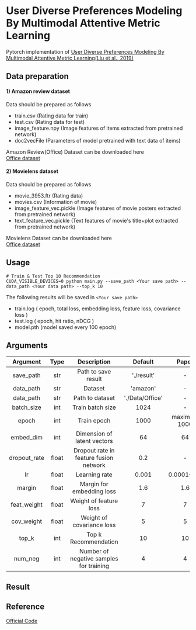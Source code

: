 # User Diverse Preferences Modeling By Multimodal Attentive Metric Learning
Pytorch implementation of [User Diverse Preferences Modeling By Multimodal Attentive Metric Learning(Liu et al., 2019)](https://dl.acm.org/doi/abs/10.1145/3343031.3350953)

## Data preparation
#### 1) Amazon review dataset
Data should be prepared as follows
- train.csv (Rating data for train)
- test.csv (Rating data for test)
- image_feature.npy (Image features of items extracted from pretrained network)
- doc2vecFile (Parameters of model pretrained with text data of items)

Amazon Review(Office) Dataset can be downloaded here<br>
[Office dataset](https://drive.google.com/drive/folders/19pfDw8fpIfcI4B2oncygxo9OJKo9apG2?usp=sharing)

#### 2) Movielens dataset
Data should be prepared as follows
- movie_3953.ftr (Rating data)
- movies.csv (Information of movie)
- image_feature_vec.pickle (Image features of movie posters extracted from pretrained network)
- text_feature_vec.pickle (Text features of movie's title+plot extracted from pretrained network)

Movielens Dataset can be downloaded here<br>
[Office dataset](https://drive.google.com/drive/folders/15T7s2DDFt1HLlwRVw4ytViKE2rAAXgsj)


## Usage
```
# Train & Test Top 10 Recommendation
CUDA_VISIBLE_DEVICES=0 python main.py --save_path <Your save path> --data_path <Your data path> --top_k 10
```
The following results will be saved in ```<Your save path>```
- train.log ( epoch, total loss, embedding loss, feature loss, covariance loss )
- test.log ( epoch, hit ratio, nDCG )
- model.pth (model saved every 100 epoch)


## Arguments
| Argument | Type | Description | Default | Paper |
|:---:|:---:|:---:|:---:|:---:|
|save_path|str|Path to save result|'./result'|-|
|data_path|str|Dataset|'amazon'|-|
|data_path|str|Path to dataset|'./Data/Office'|-|
|batch_size|int|Train batch size|1024|-|
|epoch|int|Train epoch|1000|maximum 1000|
|embed_dim|int|Dimension of latent vectors|64|64|
|dropout_rate|float|Dropout rate in feature fusion network|0.2|-|
|lr|float|Learning rate|0.001|0.0001~0.1|
|margin|float|Margin for embedding loss|1.6|1.6|
|feat_weight|float|Weight of feature loss|7|7|
|cov_weight|float|Weight of covariance loss|5|5|
|top_k|int|Top k Recommendation|10|10|
|num_neg|int|Number of negative samples for training|4|4|

## Result






## Reference
[Official Code](https://github.com/liufancs/MAML#user-diverse-preferences-modeling-by-multimodal-attentive-metric-learning)

